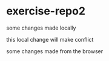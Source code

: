 # exercise-repo2

some changes made locally


this local change will make conflict

some changes made from the browser

